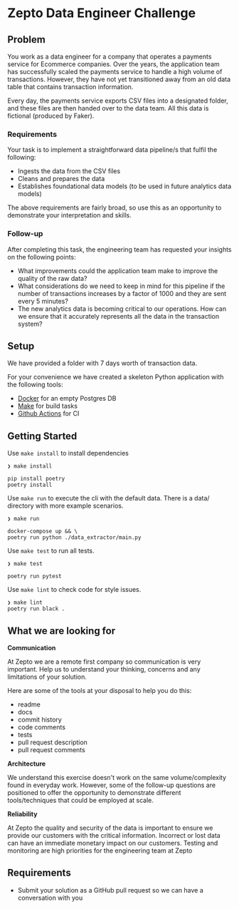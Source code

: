 # Zepto Data Engineer Challenge

## Problem

You work as a data engineer for a company that operates a payments service for Ecommerce companies. Over the years, the application team has successfully scaled the payments service to handle a high volume of transactions. However, they have not yet transitioned away from an old data table that contains transaction information.

Every day, the payments service exports CSV files into a designated folder, and these files are then handed over to the data team. All this data is fictional (produced by Faker).

### Requirements

Your task is to implement a straightforward data pipeline/s that fulfil the following:
- Ingests the data from the CSV files
- Cleans and prepares the data
- Establishes foundational data models (to be used in future analytics data models)

The above requirements are fairly broad, so use this as an opportunity to demonstrate your interpretation and skills.

### Follow-up
After completing this task, the engineering team has requested your insights on the following points:
- What improvements could the application team make to improve the quality of the raw data?
- What considerations do we need to keep in mind for this pipeline if the number of transactions increases by a factor of 1000 and they are sent every 5 minutes?
- The new analytics data is becoming critical to our operations. How can we ensure that it accurately represents all the data in the transaction system?

## Setup

We have provided a folder with 7 days worth of transaction data.

For your convenience we have created a skeleton Python application with the following tools:

- [Docker](https://www.docker.com/) for an empty Postgres DB
- [Make](https://www.gnu.org/software/make/) for build tasks
- [Github Actions](https://docs.github.com/en/actions/learn-github-actions/understanding-github-actions) for CI

## Getting Started
Use `make install` to install dependencies
```
❯ make install

pip install poetry
poetry install
```
Use `make run` to execute the cli with the default data. There is a data/ directory with more example scenarios.
```
❯ make run

docker-compose up && \
poetry run python ./data_extractor/main.py
```

Use `make test` to run all tests.
```
❯ make test

poetry run pytest
```

Use `make lint` to check code for style issues.
```
❯ make lint
poetry run black .
```

## What we are looking for

**Communication**

At Zepto we are a remote first company so communication is very important. Help us to understand your thinking, concerns and any limitations of your solution.

Here are some of the tools at your disposal to help you do this:

- readme
- docs
- commit history
- code comments
- tests
- pull request description
- pull request comments

**Architecture**

We understand this exercise doesn't work on the same volume/complexity found in everyday work. However, some of the follow-up questions are positioned to offer the opportunity to demonstrate different tools/techniques that could be employed at scale.

**Reliability**

At Zepto the quality and security of the data is important to ensure we provide our customers with the critical information. Incorrect or lost data can have an immediate monetary impact on our customers. Testing and monitoring are high priorities for the engineering team at Zepto

## Requirements

- Submit your solution as a GitHub pull request so we can have a conversation with you
